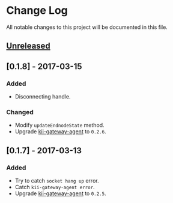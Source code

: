 # Change Log
All notable changes to this project will be documented in this file.

## [Unreleased]

## [0.1.8] - 2017-03-15
### Added
- Disconnecting handle.

### Changed
- Modify `updateEndnodeState` method.
- Upgrade [kii-gateway-agent](https://github.com/ashramwen/kii-gateway-agent) to `0.2.6`.

## [0.1.7] - 2017-03-13
### Added
- Try to catch `socket hang up` error.
- Catch `kii-gateway-agent error`.
- Upgrade [kii-gateway-agent](https://github.com/ashramwen/kii-gateway-agent) to `0.2.5`.

[Unreleased]: https://github.com/ashramwen/kii-mt7688-agent/compare/v0.1.8...HEAD
